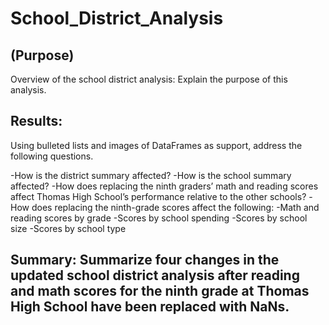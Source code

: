 # School_District_Analysis

## (Purpose) 
Overview of the school district analysis: Explain the purpose of this analysis.

## Results: 
Using bulleted lists and images of DataFrames as support, address the following questions.

-How is the district summary affected?
-How is the school summary affected?
-How does replacing the ninth graders’ math and reading scores affect Thomas High School’s performance relative to the other schools?
-How does replacing the ninth-grade scores affect the following:
-Math and reading scores by grade
-Scores by school spending
-Scores by school size
-Scores by school type


## Summary: Summarize four changes in the updated school district analysis after reading and math scores for the ninth grade at Thomas High School have been replaced with NaNs.
